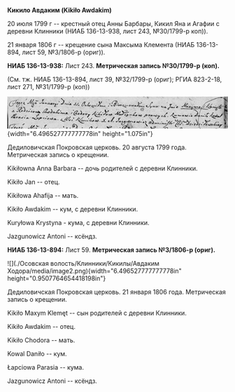 **Кикило Авдаким (Kikiło Awdakim)**

20 июля 1799 г -- крестный отец Анны Барбары, Кикил Яна и Агафии с
деревни Клинники (НИАБ 136-13-938, лист 243, №30/1799-р коп)).

21 января 1806 г -- крещение сына Максыма Клемента (НИАБ 136-13-894,
лист 59, №3/1806-р (ориг)).

**НИАБ 136-13-938:** Лист 243. **Метрическая запись №30/1799-р (коп).**

(См. тж. НИАБ 136-13-894, лист 39, №32/1799-р (ориг); РГИА 823-2-18,
лист 271, №31/1799-р (коп))

![](./media/acc8364e29600e06c92f777e9f2e29492e750861.png){width="6.496527777777778in"
height="1.075in"}

Дедиловичская Покровская церковь. 20 августа 1799 года. Метрическая
запись о крещении.

Kikiłowna Anna Barbara -- дочь родителей с деревни Клинники.

Kikiło Jan -- отец.

Kikiłowa Ahafija -- мать.

Kikiło Awdakim -- кум, с деревни Клинники.

Kuryłowa Krystyna - кума, с деревни Клинники.

Jazgunowicz Antoni -- ксёндз.

**НИАБ 136-13-894:** Лист 59. **Метрическая запись №3/1806-р (ориг).**

![](./Осовская волость/Клинники/Кикилы/Авдаким Ходора/media/image2.png){width="6.496527777777778in"
height="0.9507764654418198in"}

Дедиловичская Покровская церковь. 21 января 1806 года. Метрическая
запись о крещении.

Kikiło Maxym Klemęt -- сын родителей с деревни Клинники.

Kikiło Awdakim -- отец.

Kikiło Chodora -- мать.

Kowal Daniło -- кум.

Łapciowa Parasia -- кума.

Jazgunowicz Antoni -- ксёндз.
